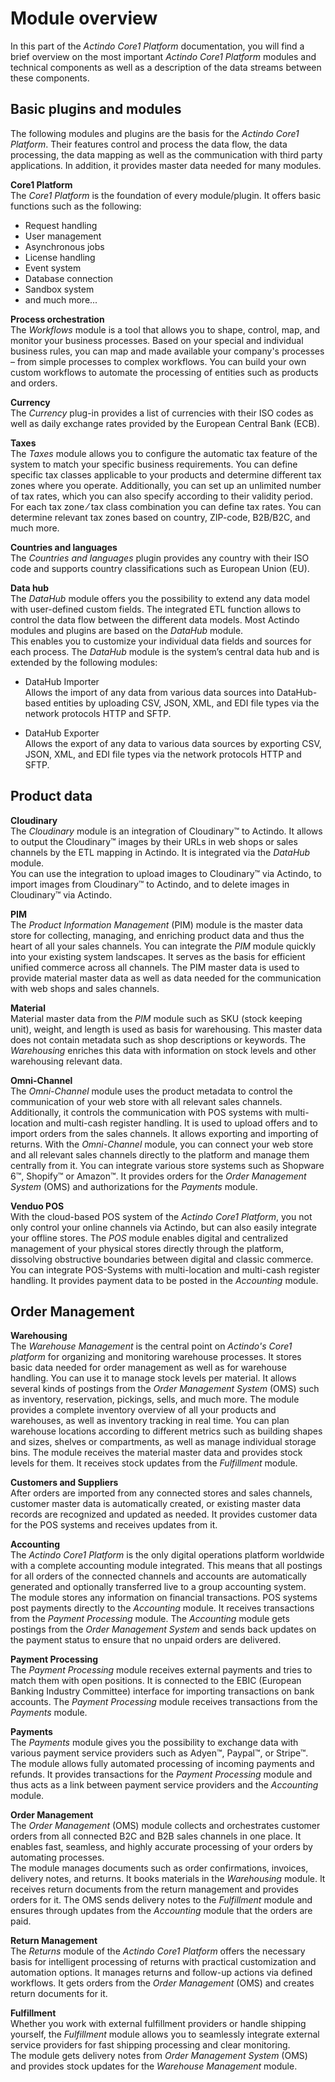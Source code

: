 # Module overview

In this part of the *Actindo Core1 Platform* documentation, you will find a brief overview on the most important *Actindo Core1 Platform* modules and technical components as well as a description of the data streams between these components.   
<!---For a detailed illustration of the interactions between modules, see also the overview graphic [Module overview &ndash; Diagram](./04a_GraphicModuleOverview.md).-->


## Basic plugins and modules

The following modules and plugins are the basis for the *Actindo Core1 Platform*. Their features control and process the data flow, the data processing, the data mapping as well as the communication with third party applications. In addition, it provides master data needed for many modules.

**Core1 Platform**   
The *Core1 Platform* is the foundation of every module/plugin. It offers basic functions such as the following:
- Request handling
- User management
- Asynchronous jobs 
- License handling
- Event system
- Database connection
- Sandbox system   
- and much more...

**Process orchestration**    
The *Workflows* module is a tool that allows you to shape, control, map, and monitor your business processes. Based on your special and individual business rules, you can map and made available your company's processes &ndash; from simple processes to complex workflows. You can build your own custom workflows to automate the processing of entities such as products and orders.

**Currency**   
The *Currency* plug-in provides a list of currencies with their ISO codes as well as daily exchange rates provided by the European Central Bank (ECB).

**Taxes**   
The *Taxes* module allows you to configure the automatic tax feature of the system to match your specific business requirements. You can define specific tax classes applicable to your products and determine different tax zones where you operate. Additionally, you can set up an unlimited number of tax rates, which you can also specify according to their validity period.   
For each tax zone &frasl; tax class combination you can define tax rates. You can determine relevant tax zones based on country, ZIP-code, B2B/B2C, and much more.

**Countries and languages**   
The *Countries and languages* plugin provides any country with their ISO code and supports country classifications such as European Union (EU).


**Data hub**   
The *DataHub* module offers you the possibility to extend any data model with user-defined custom fields. The integrated ETL function allows to control the data flow between the different data models. Most Actindo modules and plugins are based on the *DataHub* module.  
This enables you to customize your individual data fields and sources for each process. The *DataHub* module is the system’s central data hub and is extended by the following modules:   
- DataHub Importer  
Allows the import of any data from various data sources into DataHub-based entities by uploading CSV, JSON, XML, and EDI file types via the network protocols HTTP and SFTP.

- DataHub Exporter  
Allows the export of any data to various data sources by exporting CSV, JSON, XML, and EDI file types via the network protocols HTTP and SFTP.



## Product data

**Cloudinary**  
The *Cloudinary* module is an integration of Cloudinary&trade; to Actindo. It allows to output the Cloudinary&trade; images by their URLs in web shops or sales channels by the ETL mapping in Actindo. It is integrated via the *DataHub* module.  
 You can use the integration to upload images to Cloudinary&trade; via Actindo, to import images from Cloudinary&trade; to Actindo, and to delete images in Cloudinary&trade; via Actindo.

**PIM**  
The *Product Information Management* (PIM) module is the master data store for collecting, managing, and enriching product data and thus the heart of all your sales channels. You can integrate the *PIM* module quickly into your existing system landscapes. It serves as the basis for efficient unified commerce across all channels.
The PIM master data is used to provide material master data as well as data needed for the communication with web shops and sales channels.

**Material**   
Material master data from the *PIM* module such as SKU (stock keeping unit), weight, and length is used as basis for warehousing. This master data does not contain metadata such as shop descriptions or keywords. The *Warehousing* enriches this data with information on stock levels and other warehousing relevant data.

**Omni-Channel**  
The *Omni-Channel* module uses the product metadata to control the communication of your web store with all relevant sales channels. Additionally, it controls the communication with POS systems with multi-location and multi-cash register handling. It is used to upload offers and to import orders from the sales channels. It allows exporting and importing of returns. 
With the *Omni-Channel* module, you can connect your web store and all relevant sales channels directly to the platform and manage them centrally from it. You can integrate various store systems such as Shopware 6&trade;, Shopify&trade; or Amazon&trade;.
It provides orders for the *Order Management System* (OMS) and authorizations for the *Payments* module.

**Venduo POS**  
With the cloud-based POS system of the *Actindo Core1 Platform*, you not only control your online channels via Actindo, but can also easily integrate your offline stores. The *POS* module enables digital and centralized management of your physical stores directly through the platform, dissolving obstructive boundaries between digital and classic commerce.
You can integrate POS-Systems with multi-location and multi-cash register handling. It provides payment data to be posted in the *Accounting* module. 



## Order Management


**Warehousing**   
The *Warehouse Management* is the central point on *Actindo's Core1 platform* for organizing and monitoring warehouse processes. It stores basic data needed for order management as well as for warehouse handling. You can use it to manage stock levels per material. It allows several kinds of postings from the *Order Management System* (OMS) such as inventory, reservation, pickings, sells, and much more. 
The module provides a complete inventory overview of all your products and warehouses, as well as inventory tracking in real time. You can plan warehouse locations according to different metrics such as building shapes and sizes, shelves or compartments, as well as manage individual storage bins. The module receives the material master data and provides stock levels for them. It receives stock updates from the *Fulfillment* module.  

**Customers and Suppliers**    
After orders are imported from any connected stores and sales channels, customer master data is automatically created, or existing master data records are recognized and updated as needed. It provides customer data for the POS systems and receives updates from it.


**Accounting**    
The *Actindo Core1 Platform* is the only digital operations platform worldwide with a complete accounting module integrated. This means that all postings for all orders of the connected channels and accounts are automatically generated and optionally transferred live to a group accounting system.   
The module stores any information on financial transactions. POS systems post payments directly to the *Accounting* module. It receives transactions from the *Payment Processing* module. 
The *Accounting* module gets postings from the *Order Management System* and sends back updates on the payment status to ensure that no unpaid orders are delivered.


**Payment Processing**   
The *Payment Processing* module receives external payments and tries to match them with open positions. It is connected to the EBIC (European Banking Industry Committee) interface for importing transactions on bank accounts. The *Payment Processing* module receives transactions from the *Payments* module.

**Payments**   
The *Payments* module gives you the possibility to exchange data with various payment service providers such as Adyen&trade;, Paypal&trade;, or Stripe&trade;. The module allows fully automated processing of incoming payments and refunds. It provides transactions for the *Payment Processing* module and thus acts as a link between payment service providers and the *Accounting* module.


**Order Management**   
The *Order Management* (OMS) module collects and orchestrates customer orders from all connected B2C and B2B sales channels in one place. It enables fast, seamless, and highly accurate processing of your orders by automating processes.  
The module manages documents such as order confirmations, invoices, delivery notes, and returns. It books materials in the *Warehousing* module. It receives return documents from the return management and provides orders for it. The OMS sends delivery notes to the *Fulfillment* module and ensures through updates from the *Accounting* module that the orders are paid.

**Return Management**   
The *Returns* module of the *Actindo Core1 Platform* offers the necessary basis for intelligent processing of returns with practical customization and automation options. It manages returns and follow-up actions via defined workflows. It gets orders from the *Order Management* (OMS) and creates return documents for it. 

**Fulfillment**   
Whether you work with external fulfillment providers or handle shipping yourself, the *Fulfillment* module allows you to seamlessly integrate external service providers for fast shipping processing and clear monitoring.  
The module gets delivery notes from *Order Management System* (OMS) and provides stock updates for the *Warehouse Management* module. 


<!--- rauslassen?
**Reporting**    
The *Reporting* module is a powerful tool to quickly access, retrieve and manage all data contained in your system. SQL, which stands for Structured Query Language, is used to communicate with your databases. Its applications range from selecting and retrieving data to altering table structures and updating contents, to name just a few. The *Reporting* module also allows you to create predefined queries to determine who can access your data and how. -->




[^1]: **Disclaimer:** InfluxDB&trade; is a trademark owned by InfluxData, which is not affiliated with, and does not endorse, this site.  
